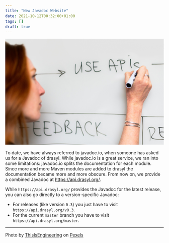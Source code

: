 ```yaml
---
title: "New Javadoc Website"
date: 2021-10-12T00:32:00+01:00
tags: []
draft: true
---
```


![Woman Writing on Whiteboard](/img/pexels-thisisengineering-3861943.jpg)

To date, we have always referred to javadoc.io, when someone has asked us for a Javadoc of drasyl.
While javadoc.io is a great service, we ran into some limitations:
javadoc.io splits the documentation for each module.
Since more and more Maven modules are added to drasyl the documentation became more and more obscure.
From now on, we provide a combined Javadoc at <a href="https://api.drasyl.org/">https://api.drasyl.org/</a>.

<!--more-->

While `https://api.drasyl.org/` provides the Javadoc for the latest release, you can also go directly to a version-specific Javadoc:
* For releases (like version `0.3`) you just have to visit `https://api.drasyl.org/v0.3`.
* For the current `master` branch you have to visit `https://api.drasyl.org/master`.

---

Photo by [ThisIsEngineering](https://www.pexels.com/@thisisengineering/) on [Pexels](https://www.pexels.com/)
